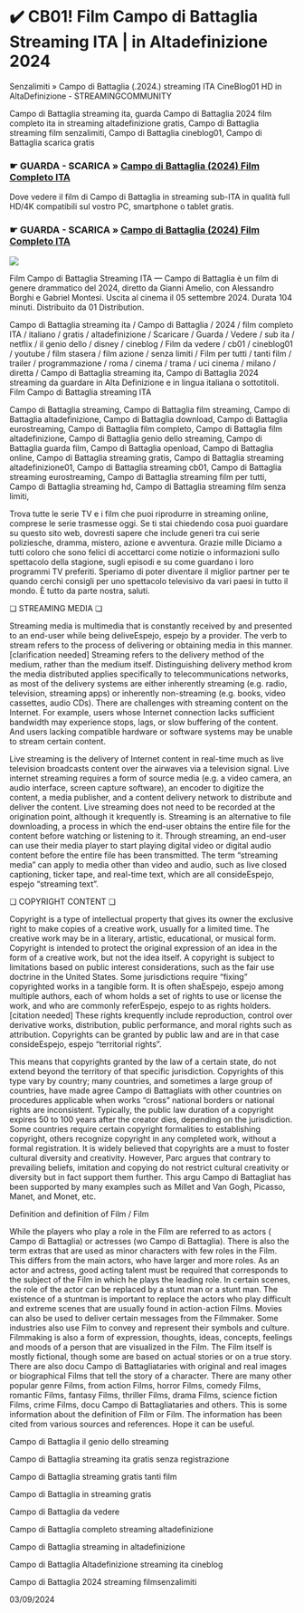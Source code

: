# ✔️ CB01! Film Campo di Battaglia Streaming ITA | in Altadefinizione 2024

Senzalimiti » Campo di Battaglia (.2024.) streaming ITA CineBlog01 HD in AltaDefinizione - STREAMINGCOMMUNITY

Campo di Battaglia streaming ita, guarda Campo di Battaglia 2024 film completo ita in streaming altadefinizione gratis, Campo di Battaglia streaming film senzalimiti, Campo di Battaglia cineblog01, Campo di Battaglia scarica gratis

### ☛ GUARDA - SCARICA » [Campo di Battaglia (2024) Film Completo ITA](https://t.co/omp1jP2GpS)

Dove vedere il film di Campo di Battaglia in streaming sub-ITA in qualità full HD/4K compatibili sul vostro PC, smartphone o tablet gratis.

### ☛ GUARDA - SCARICA » [Campo di Battaglia (2024) Film Completo ITA](https://t.co/omp1jP2GpS)

<p dir="auto"><a href="https://t.co/omp1jP2GpS" title="MKVPLAY" rel="nofollow"><img src="https://i.imgur.com/jhNGoEt.gif" style="max-width: 100%;"></a></p>

Film Campo di Battaglia Streaming ITA — Campo di Battaglia è un film di genere drammatico del 2024, diretto da Gianni Amelio, con Alessandro Borghi e Gabriel Montesi. Uscita al cinema il 05 settembre 2024. Durata 104 minuti. Distribuito da 01 Distribution.

Campo di Battaglia streaming ita / Campo di Battaglia / 2024 / film completo ITA / italiano / gratis / altadefinizione / Scaricare / Guarda / Vedere / sub ita / netflix / il genio dello / disney / cineblog / Film da vedere / cb01 / cineblog01 / youtube / film stasera / film azione / senza limiti / Film per tutti / tanti film / trailer / programmazione / roma / cinema / trama / uci cinema / milano / diretta / Campo di Battaglia streaming ita, Campo di Battaglia 2024 streaming da guardare in Alta Definizione e in lingua italiana o sottotitoli. Film Campo di Battaglia streaming ITA

Campo di Battaglia streaming, Campo di Battaglia film streaming, Campo di Battaglia altadefinizione, Campo di Battaglia download, Campo di Battaglia eurostreaming, Campo di Battaglia film completo, Campo di Battaglia film altadefinizione, Campo di Battaglia genio dello streaming, Campo di Battaglia guarda film, Campo di Battaglia openload, Campo di Battaglia online, Campo di Battaglia streaming gratis, Campo di Battaglia streaming altadefinizione01, Campo di Battaglia streaming cb01, Campo di Battaglia streaming eurostreaming, Campo di Battaglia streaming film per tutti, Campo di Battaglia streaming hd, Campo di Battaglia streaming film senza limiti,

Trova tutte le serie TV e i film che puoi riprodurre in streaming online, comprese le serie trasmesse oggi. Se ti stai chiedendo cosa puoi guardare su questo sito web, dovresti sapere che include generi tra cui serie poliziesche, dramma, mistero, azione e avventura. Grazie mille Diciamo a tutti coloro che sono felici di accettarci come notizie o informazioni sullo spettacolo della stagione, sugli episodi e su come guardano i loro programmi TV preferiti. Speriamo di poter diventare il miglior partner per te quando cerchi consigli per uno spettacolo televisivo da vari paesi in tutto il mondo. È tutto da parte nostra, saluti.

❏ STREAMING MEDIA ❏

Streaming media is multimedia that is constantly received by and presented to an end-user while being deliveEspejo, espejo by a provider. The verb to stream refers to the process of delivering or obtaining media in this manner.[clarification needed] Streaming refers to the delivery method of the medium, rather than the medium itself. Distinguishing delivery method krom the media distributed applies specifically to telecommunications networks, as most of the delivery systems are either inherently streaming (e.g. radio, television, streaming apps) or inherently non-streaming (e.g. books, video cassettes, audio CDs). There are challenges with streaming content on the Internet. For example, users whose Internet connection lacks sufficient bandwidth may experience stops, lags, or slow buffering of the content. And users lacking compatible hardware or software systems may be unable to stream certain content.

Live streaming is the delivery of Internet content in real-time much as live television broadcasts content over the airwaves via a television signal. Live internet streaming requires a form of source media (e.g. a video camera, an audio interface, screen capture software), an encoder to digitize the content, a media publisher, and a content delivery network to distribute and deliver the content. Live streaming does not need to be recorded at the origination point, although it krequently is. Streaming is an alternative to file downloading, a process in which the end-user obtains the entire file for the content before watching or listening to it. Through streaming, an end-user can use their media player to start playing digital video or digital audio content before the entire file has been transmitted. The term “streaming media” can apply to media other than video and audio, such as live closed captioning, ticker tape, and real-time text, which are all consideEspejo, espejo “streaming text”.

❏ COPYRIGHT CONTENT ❏

Copyright is a type of intellectual property that gives its owner the exclusive right to make copies of a creative work, usually for a limited time. The creative work may be in a literary, artistic, educational, or musical form. Copyright is intended to protect the original expression of an idea in the form of a creative work, but not the idea itself. A copyright is subject to limitations based on public interest considerations, such as the fair use doctrine in the United States. Some jurisdictions require “fixing” copyrighted works in a tangible form. It is often shaEspejo, espejo among multiple authors, each of whom holds a set of rights to use or license the work, and who are commonly referEspejo, espejo to as rights holders.[citation needed] These rights krequently include reproduction, control over derivative works, distribution, public performance, and moral rights such as attribution. Copyrights can be granted by public law and are in that case consideEspejo, espejo “territorial rights”.

This means that copyrights granted by the law of a certain state, do not extend beyond the territory of that specific jurisdiction. Copyrights of this type vary by country; many countries, and sometimes a large group of countries, have made agree Campo di Battagliats with other countries on procedures applicable when works “cross” national borders or national rights are inconsistent. Typically, the public law duration of a copyright expires 50 to 100 years after the creator dies, depending on the jurisdiction. Some countries require certain copyright formalities to establishing copyright, others recognize copyright in any completed work, without a formal registration. It is widely believed that copyrights are a must to foster cultural diversity and creativity. However, Parc argues that contrary to prevailing beliefs, imitation and copying do not restrict cultural creativity or diversity but in fact support them further. This argu Campo di Battagliat has been supported by many examples such as Millet and Van Gogh, Picasso, Manet, and Monet, etc.

Definition and definition of Film / Film

While the players who play a role in the Film are referred to as actors ( Campo di Battaglia) or actresses (wo Campo di Battaglia). There is also the term extras that are used as minor characters with few roles in the Film. This differs from the main actors, who have larger and more roles. As an actor and actress, good acting talent must be required that corresponds to the subject of the Film in which he plays the leading role. In certain scenes, the role of the actor can be replaced by a stunt man or a stunt man. The existence of a stuntman is important to replace the actors who play difficult and extreme scenes that are usually found in action-action Films. Movies can also be used to deliver certain messages from the Filmmaker. Some industries also use Film to convey and represent their symbols and culture. Filmmaking is also a form of expression, thoughts, ideas, concepts, feelings and moods of a person that are visualized in the Film. The Film itself is mostly fictional, though some are based on actual stories or on a true story. There are also docu Campo di Battagliataries with original and real images or biographical Films that tell the story of a character. There are many other popular genre Films, from action Films, horror Films, comedy Films, romantic Films, fantasy Films, thriller Films, drama Films, science fiction Films, crime Films, docu Campo di Battagliataries and others. This is some information about the definition of Film or Film. The information has been cited from various sources and references. Hope it can be useful.

Campo di Battaglia il genio dello streaming

Campo di Battaglia streaming ita gratis senza registrazione

Campo di Battaglia streaming gratis tanti film

Campo di Battaglia in streaming gratis

Campo di Battaglia da vedere

Campo di Battaglia completo streaming altadefinizione

Campo di Battaglia streaming in altadefinizione

Campo di Battaglia Altadefinizione streaming ita cineblog

Campo di Battaglia 2024 streaming filmsenzalimiti

03/09/2024
